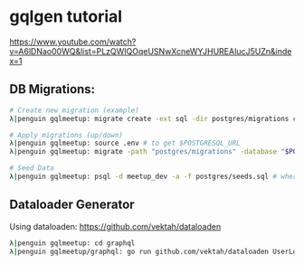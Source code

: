 # gqlgen tutorial

https://www.youtube.com/watch?v=A6lDNao00WQ&list=PLzQWIQOqeUSNwXcneWYJHUREAIucJ5UZn&index=1

## DB Migrations:
```bash
# Create new migration (example)
λ|penguin gqlmeetup: migrate create -ext sql -dir postgres/migrations create_users

# Apply migrations (up/down)
λ|penguin gqlmeetup: source .env # to get $POSTGRESQL_URL
λ|penguin gqlmeetup: migrate -path "postgres/migrations" -database "$POSTGRESQL_URL" up

# Seed Data
λ|penguin gqlmeetup: psql -d meetup_dev -a -f postgres/seeds.sql # where meetup_dev is the dbname
```

## Dataloader Generator
Using dataloaden: https://github.com/vektah/dataloaden

```bash
λ|penguin gqlmeetup: cd graphql
λ|penguin gqlmeetup/graphql: go run github.com/vektah/dataloaden UserLoader string '*github.com/vincentmac/gqlmeetup/models.User'
```


